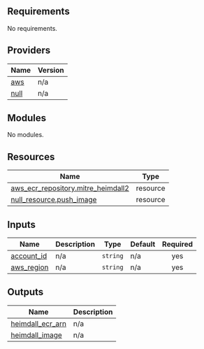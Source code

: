 ## Requirements

No requirements.

## Providers

| Name | Version |
|------|---------|
| <a name="provider_aws"></a> [aws](#provider\_aws) | n/a |
| <a name="provider_null"></a> [null](#provider\_null) | n/a |

## Modules

No modules.

## Resources

| Name | Type |
|------|------|
| [aws_ecr_repository.mitre_heimdall2](https://registry.terraform.io/providers/hashicorp/aws/latest/docs/resources/ecr_repository) | resource |
| [null_resource.push_image](https://registry.terraform.io/providers/hashicorp/null/latest/docs/resources/resource) | resource |

## Inputs

| Name | Description | Type | Default | Required |
|------|-------------|------|---------|:--------:|
| <a name="input_account_id"></a> [account\_id](#input\_account\_id) | n/a | `string` | n/a | yes |
| <a name="input_aws_region"></a> [aws\_region](#input\_aws\_region) | n/a | `string` | n/a | yes |

## Outputs

| Name | Description |
|------|-------------|
| <a name="output_heimdall_ecr_arn"></a> [heimdall\_ecr\_arn](#output\_heimdall\_ecr\_arn) | n/a |
| <a name="output_heimdall_image"></a> [heimdall\_image](#output\_heimdall\_image) | n/a |
